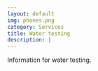 ```yaml
---
layout: default
img: phones.png
category: Services
title: Water testing
description: |
---
```

Information for water testing.
